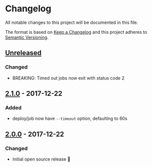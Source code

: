 # Changelog

All notable changes to this project will be documented in this file.

The format is based on [Keep a Changelog](http://keepachangelog.com/en/1.0.0/)
and this project adheres to [Semantic Versioning](http://semver.org/spec/v2.0.0.html).

## [Unreleased]
### Changed
- BREAKING: Timed out jobs now exit with status code 2

## [2.1.0] - 2017-12-22
### Added
- deploy/job now have `--timeout` option, defaulting to 60s

## [2.0.0] - 2017-12-22
### Changed
- Initial open source release 🎉

[Unreleased]: https://github.com/wongnai/eastern/compare/v2.1.0...HEAD
[2.1.0]: https://github.com/wongnai/eastern/compare/v2.0.0...v2.1.0
[2.0.0]: https://github.com/wongnai/eastern/compare/ae1c40a3dbf1a639ffaf5bc0034268b239ac1e3e...v2.0.0
